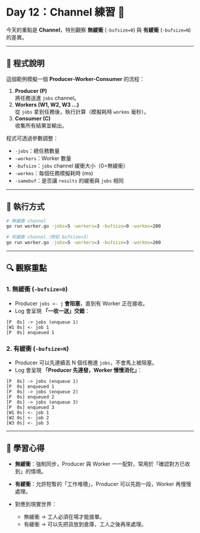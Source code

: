 # Day 12：Channel 練習 🎯

今天的重點是 **Channel**，特別觀察 **無緩衝** (`-bufsize=0`) 與 **有緩衝** (`-bufsize=N`) 的差異。

---

## 📌 程式說明

這個範例模擬一個 **Producer-Worker-Consumer** 的流程：

1. **Producer (P)**  
   將任務送進 `jobs` channel。
2. **Workers (W1, W2, W3 …)**  
   從 `jobs` 拿到任務後，執行計算（模擬耗時 `workms` 毫秒）。
3. **Consumer (C)**  
   收集所有結果並輸出。

程式可透過參數調整：

- `-jobs`：總任務數量  
- `-workers`：Worker 數量  
- `-bufsize`：`jobs` channel 緩衝大小（0=無緩衝）  
- `-workms`：每個任務模擬耗時 (ms)  
- `-samebuf`：是否讓 `results` 的緩衝與 `jobs` 相同  

---

## 🚀 執行方式

```bash
# 無緩衝 channel
go run worker.go -jobs=5 -workers=3 -bufsize=0 -workms=200

# 有緩衝 channel（例如 bufsize=3）
go run worker.go -jobs=5 -workers=3 -bufsize=3 -workms=200
````

---

## 🔍 觀察重點

### 1. 無緩衝 (`-bufsize=0`)

* Producer `jobs <- j` **會阻塞**，直到有 Worker 正在接收。
* Log 會呈現 **「一收一送」交錯**：

```text
[P  0s] -> jobs (enqueue 1)
[W1 0s] <- job 1
[P  0s] enqueued 1
```

### 2. 有緩衝 (`-bufsize=N`)

* Producer 可以先連續丟 N 個任務進 `jobs`，不會馬上被阻塞。
* Log 會呈現 **「Producer 先連發，Worker 慢慢消化」**：

```text
[P  0s] -> jobs (enqueue 1)
[P  0s] enqueued 1
[P  0s] -> jobs (enqueue 2)
[P  0s] enqueued 2
[P  0s] -> jobs (enqueue 3)
[P  0s] enqueued 3
[W1 0s] <- job 1
[W2 0s] <- job 2
[W3 0s] <- job 3
```

---

## 🤔 學習心得

* **無緩衝**：強制同步，Producer 與 Worker 一一配對，常用於「確認對方已收到」的情境。
* **有緩衝**：允許短暫的「工作堆積」，Producer 可以先跑一段，Worker 再慢慢處理。
* 對應到現實世界：

  * 無緩衝 → 工人必須在場才能接單。
  * 有緩衝 → 可以先把貨放到倉庫，工人之後再來處理。

```
